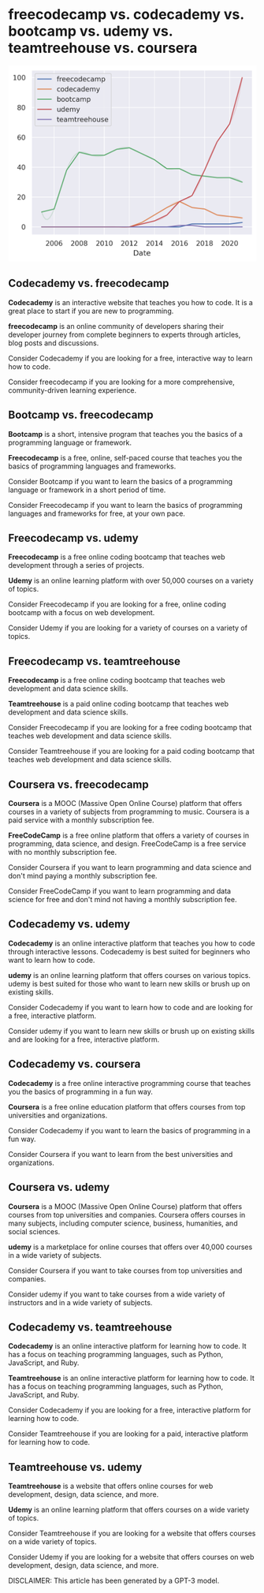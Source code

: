 # freecodecamp vs. codecademy vs. bootcamp vs. udemy vs. teamtreehouse vs. coursera

![](../assets/freecodecamp-vs-codecademy-vs-bootcamp/freecodecamp-vs-codecademy-vs-bootcamp-vs-udemy-vs-teamtreehouse-vs-coursera.png)

## Codecademy vs. freecodecamp


**Codecademy** is an interactive website that teaches you how to code. It is a great place to start if you are new to programming.

**freecodecamp** is an online community of developers sharing their developer journey from complete beginners to experts through articles, blog posts and discussions.

Consider Codecademy if you are looking for a free, interactive way to learn how to code.

Consider freecodecamp if you are looking for a more comprehensive, community-driven learning experience.


## Bootcamp vs. freecodecamp


**Bootcamp** is a short, intensive program that teaches you the basics of a programming language or framework.

**Freecodecamp** is a free, online, self-paced course that teaches you the basics of programming languages and frameworks.

Consider Bootcamp if you want to learn the basics of a programming language or framework in a short period of time.

Consider Freecodecamp if you want to learn the basics of programming languages and frameworks for free, at your own pace.


## Freecodecamp vs. udemy


**Freecodecamp** is a free online coding bootcamp that teaches web development through a series of projects.

**Udemy** is an online learning platform with over 50,000 courses on a variety of topics.

Consider Freecodecamp if you are looking for a free, online coding bootcamp with a focus on web development.

Consider Udemy if you are looking for a variety of courses on a variety of topics.


## Freecodecamp vs. teamtreehouse


**Freecodecamp** is a free online coding bootcamp that teaches web development and data science skills. 

**Teamtreehouse** is a paid online coding bootcamp that teaches web development and data science skills.

Consider Freecodecamp if you are looking for a free coding bootcamp that teaches web development and data science skills.

Consider Teamtreehouse if you are looking for a paid coding bootcamp that teaches web development and data science skills.


## Coursera vs. freecodecamp


**Coursera** is a MOOC (Massive Open Online Course) platform that offers courses in a variety of subjects from programming to music. Coursera is a paid service with a monthly subscription fee.

**FreeCodeCamp** is a free online platform that offers a variety of courses in programming, data science, and design. FreeCodeCamp is a free service with no monthly subscription fee.

Consider Coursera if you want to learn programming and data science and don't mind paying a monthly subscription fee.

Consider FreeCodeCamp if you want to learn programming and data science for free and don't mind not having a monthly subscription fee.


## Codecademy vs. udemy

**Codecademy** is an online interactive platform that teaches you how to code through interactive lessons. Codecademy is best suited for beginners who want to learn how to code.

**udemy** is an online learning platform that offers courses on various topics. udemy is best suited for those who want to learn new skills or brush up on existing skills.

Consider Codecademy if you want to learn how to code and are looking for a free, interactive platform.

Consider udemy if you want to learn new skills or brush up on existing skills and are looking for a free, interactive platform.


## Codecademy vs. coursera

**Codecademy** is a free online interactive programming course that teaches you the basics of programming in a fun way.

**Coursera** is a free online education platform that offers courses from top universities and organizations.

Consider Codecademy if you want to learn the basics of programming in a fun way.

Consider Coursera if you want to learn from the best universities and organizations.


## Coursera vs. udemy


**Coursera** is a MOOC (Massive Open Online Course) platform that offers courses from top universities and companies. Coursera offers courses in many subjects, including computer science, business, humanities, and social sciences.

**udemy** is a marketplace for online courses that offers over 40,000 courses in a wide variety of subjects.

Consider Coursera if you want to take courses from top universities and companies.

Consider udemy if you want to take courses from a wide variety of instructors and in a wide variety of subjects.


## Codecademy vs. teamtreehouse

**Codecademy** is an online interactive platform for learning how to code. It has a focus on teaching programming languages, such as Python, JavaScript, and Ruby.

**Teamtreehouse** is an online interactive platform for learning how to code. It has a focus on teaching programming languages, such as Python, JavaScript, and Ruby.

Consider Codecademy if you are looking for a free, interactive platform for learning how to code.

Consider Teamtreehouse if you are looking for a paid, interactive platform for learning how to code.


## Teamtreehouse vs. udemy
 **Teamtreehouse** is a website that offers online courses for web development, design, data science, and more. 

**Udemy** is an online learning platform that offers courses on a wide variety of topics.

Consider Teamtreehouse if you are looking for a website that offers courses on a wide variety of topics.

Consider Udemy if you are looking for a website that offers courses on web development, design, data science, and more.




DISCLAIMER: This article has been generated by a GPT-3 model.